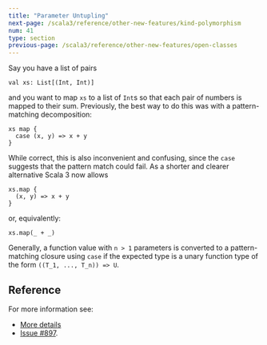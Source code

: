 ```yaml
---
title: "Parameter Untupling"
next-page: /scala3/reference/other-new-features/kind-polymorphism
num: 41
type: section
previous-page: /scala3/reference/other-new-features/open-classes
---
```


<!-- THIS FILE HAS BEEN GENERATED BY SCALADOC PREPROCESSOR.
    The whole process of generation the docs can be found under this README: https://github.com/lampepfl/dotty/blob/master/docs/README.md
    The source file can be found here https://github.com/lampepfl/dotty/edit/master/docs/docs/reference/other-new-features/parameter-untupling.md
    NOTE THAT ANY CHANGES TO THIS FILE WILL BE OVERRIDEN BY PREPROCESSOR.
-->

Say you have a list of pairs

<div class="snippet" scala-snippet ><div class="buttons"></div><pre><code class="language-scala"><span id="0" class="" >val xs: List[(Int, Int)]
</span></code></pre></div>

and you want to map `xs` to a list of `Int`s so that each pair of numbers is mapped to
their sum. Previously, the best way to do this was with a pattern-matching decomposition:

<div class="snippet" scala-snippet ><div class="buttons"></div><pre><code class="language-scala"><span id="0" class="" >xs map {
</span><span id="1" class="" >  case (x, y) =&gt; x + y
</span><span id="2" class="" >}
</span></code></pre></div>

While correct, this is also inconvenient and confusing, since the `case`
suggests that the pattern match could fail. As a shorter and clearer alternative Scala 3 now allows

<div class="snippet" scala-snippet ><div class="buttons"></div><pre><code class="language-scala"><span id="0" class="" >xs.map {
</span><span id="1" class="" >  (x, y) =&gt; x + y
</span><span id="2" class="" >}
</span></code></pre></div>

or, equivalently:

<div class="snippet" scala-snippet ><div class="buttons"></div><pre><code class="language-scala"><span id="0" class="" >xs.map(_ + _)
</span></code></pre></div>

Generally, a function value with `n > 1` parameters is converted to a
pattern-matching closure using `case` if the expected type is a unary
function type of the form `((T_1, ..., T_n)) => U`.

## Reference

For more information see:

* [More details](./parameter-untupling-spec.html)
* [Issue #897](https://github.com/lampepfl/dotty/issues/897).

